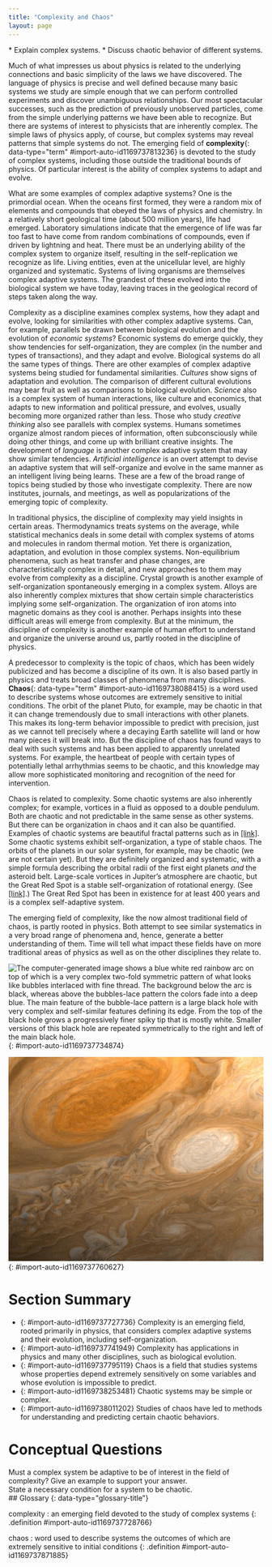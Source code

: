 ```yaml
---
title: "Complexity and Chaos"
layout: page
---
```



<div data-type="abstract" markdown="1">
* Explain complex systems.
* Discuss chaotic behavior of different systems.

</div>

Much of what impresses us about physics is related to the underlying connections and basic simplicity of the laws we have discovered. The language of physics is precise and well defined because many basic systems we study are simple enough that we can perform controlled experiments and discover unambiguous relationships. Our most spectacular successes, such as the prediction of previously unobserved particles, come from the simple underlying patterns we have been able to recognize. But there are systems of interest to physicists that are inherently complex. The simple laws of physics apply, of course, but complex systems may reveal patterns that simple systems do not. The emerging field of **complexity**{: data-type="term" #import-auto-id1169737813236} is devoted to the study of complex systems, including those outside the traditional bounds of physics. Of particular interest is the ability of complex systems to adapt and evolve.

What are some examples of complex adaptive systems? One is the primordial ocean. When the oceans first formed, they were a random mix of elements and compounds that obeyed the laws of physics and chemistry. In a relatively short geological time (about 500 million years), life had emerged. Laboratory simulations indicate that the emergence of life was far too fast to have come from random combinations of compounds, even if driven by lightning and heat. There must be an underlying ability of the complex system to organize itself, resulting in the self-replication we recognize as life. Living entities, even at the unicellular level, are highly organized and systematic. Systems of living organisms are themselves complex adaptive systems. The grandest of these evolved into the biological system we have today, leaving traces in the geological record of steps taken along the way.

Complexity as a discipline examines complex systems, how they adapt and evolve, looking for similarities with other complex adaptive systems. Can, for example, parallels be drawn between biological evolution and the evolution of *economic systems*? Economic systems do emerge quickly, they show tendencies for self-organization, they are complex (in the number and types of transactions), and they adapt and evolve. Biological systems do all the same types of things. There are other examples of complex adaptive systems being studied for fundamental similarities. *Cultures* show signs of adaptation and evolution. The comparison of different cultural evolutions may bear fruit as well as comparisons to biological evolution. *Science* also is a complex system of human interactions, like culture and economics, that adapts to new information and political pressure, and evolves, usually becoming more organized rather than less. Those who study *creative thinking* also see parallels with complex systems. Humans sometimes organize almost random pieces of information, often subconsciously while doing other things, and come up with brilliant creative insights. The development of *language* is another complex adaptive system that may show similar tendencies. *Artificial intelligence* is an overt attempt to devise an adaptive system that will self-organize and evolve in the same manner as an intelligent living being learns. These are a few of the broad range of topics being studied by those who investigate complexity. There are now institutes, journals, and meetings, as well as popularizations of the emerging topic of complexity.

In traditional physics, the discipline of complexity may yield insights in certain areas. Thermodynamics treats systems on the average, while statistical mechanics deals in some detail with complex systems of atoms and molecules in random thermal motion. Yet there is organization, adaptation, and evolution in those complex systems. Non-equilibrium phenomena, such as heat transfer and phase changes, are characteristically complex in detail, and new approaches to them may evolve from complexity as a discipline. Crystal growth is another example of self-organization spontaneously emerging in a complex system. Alloys are also inherently complex mixtures that show certain simple characteristics implying some self-organization. The organization of iron atoms into magnetic domains as they cool is another. Perhaps insights into these difficult areas will emerge from complexity. But at the minimum, the discipline of complexity is another example of human effort to understand and organize the universe around us, partly rooted in the discipline of physics.

A predecessor to complexity is the topic of chaos, which has been widely publicized and has become a discipline of its own. It is also based partly in physics and treats broad classes of phenomena from many disciplines. **Chaos**{: data-type="term" #import-auto-id1169738088415} is a word used to describe systems whose outcomes are extremely sensitive to initial conditions. The orbit of the planet Pluto, for example, may be chaotic in that it can change tremendously due to small interactions with other planets. This makes its long-term behavior impossible to predict with precision, just as we cannot tell precisely where a decaying Earth satellite will land or how many pieces it will break into. But the discipline of chaos has found ways to deal with such systems and has been applied to apparently unrelated systems. For example, the heartbeat of people with certain types of potentially lethal arrhythmias seems to be chaotic, and this knowledge may allow more sophisticated monitoring and recognition of the need for intervention.

Chaos is related to complexity. Some chaotic systems are also inherently complex; for example, vortices in a fluid as opposed to a double pendulum. Both are chaotic and not predictable in the same sense as other systems. But there can be organization in chaos and it can also be quantified. Examples of chaotic systems are beautiful fractal patterns such as in [\[link\]](#import-auto-id1169737734874). Some chaotic systems exhibit self-organization, a type of stable chaos. The orbits of the planets in our solar system, for example, may be chaotic (we are not certain yet). But they are definitely organized and systematic, with a simple formula describing the orbital radii of the first eight planets *and* the asteroid belt. Large-scale vortices in Jupiter’s atmosphere are chaotic, but the Great Red Spot is a stable self-organization of rotational energy. (See [\[link\]](#import-auto-id1169737760627).) The Great Red Spot has been in existence for at least 400 years and is a complex self-adaptive system.

The emerging field of complexity, like the now almost traditional field of chaos, is partly rooted in physics. Both attempt to see similar systematics in a very broad range of phenomena and, hence, generate a better understanding of them. Time will tell what impact these fields have on more traditional areas of physics as well as on the other disciplines they relate to.

 ![The computer-generated image shows a blue white red rainbow arc on top of which is a very complex two-fold symmetric pattern of what looks like bubbles interlaced with fine thread. The background below the arc is black, whereas above the bubbles-lace pattern the colors fade into a deep blue. The main feature of the bubble-lace pattern is a large black hole with very complex and self-similar features defining its edge. From the top of the black hole grows a progressively finer spiky tip that is mostly white. Smaller versions of this black hole are repeated symmetrically to the right and left of the main black hole.](../resources/Figure_35_05_01.jpg "This image is related to the Mandelbrot set, a complex mathematical form that is chaotic. The patterns are infinitely fine as you look closer and closer, and they indicate order in the presence of chaos. (credit: Gilberto Santa Rosa)"){: #import-auto-id1169737734874}

![The picture shows what looks like a flowing orangish liquid into which some milk has been mixed. The main features are two eddies or vortices: a larger one that is a darker orange than the background and the other, smaller one, that is more milky than the background.](../resources/Figure_35_05_02.jpg "The Great Red Spot on Jupiter is an example of self-organization in a complex and chaotic system. Smaller vortices in Jupiter&#x2019;s atmosphere behave chaotically, but the triple-Earth-size spot is self-organized and stable for at least hundreds of years. (credit: NASA)"){: #import-auto-id1169737760627}

# Section Summary

* {: #import-auto-id1169737727736} Complexity is an emerging field, rooted primarily in physics, that considers complex adaptive systems and their evolution, including self-organization.
* {: #import-auto-id1169737741949} Complexity has applications in physics and many other disciplines, such as biological evolution.
* {: #import-auto-id1169737795119} Chaos is a field that studies systems whose properties depend extremely sensitively on some variables and whose evolution is impossible to predict.
* {: #import-auto-id1169738253481} Chaotic systems may be simple or complex.
* {: #import-auto-id1169738011202} Studies of chaos have led to methods for understanding and predicting certain chaotic behaviors.

# Conceptual Questions

<div data-type="exercise" class="exercise" data-element-type="conceptual-questions">
<div data-type="problem" class="problem" markdown="1">
Must a complex system be adaptive to be of interest in the field of complexity? Give an example to support your answer.

</div>
</div>

<div data-type="exercise" class="exercise" data-element-type="conceptual-questions">
<div data-type="problem" class="problem" markdown="1">
State a necessary condition for a system to be chaotic.

</div>
</div>

<div data-type="glossary" markdown="1">
## Glossary
{: data-type="glossary-title"}

complexity
: an emerging field devoted to the study of complex systems
{: .definition #import-auto-id1169737728766}

chaos
: word used to describe systems the outcomes of which are extremely sensitive to initial conditions
{: .definition #import-auto-id1169737871885}

</div>


